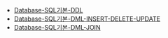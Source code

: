 - [Database-SQL기본-DDL](./Database-SQL기본-DDL.md)
- [Database-SQL기본-DML-INSERT-DELETE-UPDATE](./Database-SQL기본-DML-INSERT-DELETE-UPDATE.md)
- [Database-SQL기본-DML-JOIN](./Database-SQL기본-DML-JOIN.md)
